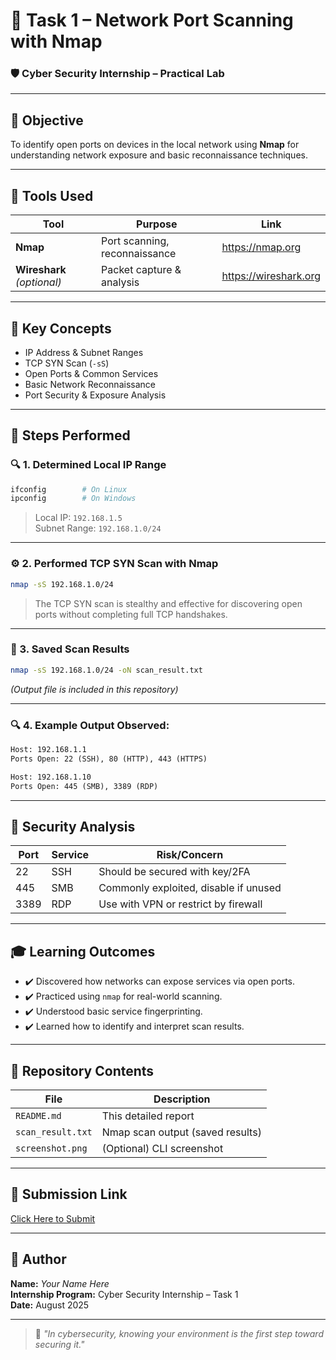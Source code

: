 
# 🚀 Task 1 – Network Port Scanning with Nmap

### 🛡️ Cyber Security Internship – Practical Lab

---

## 📌 Objective

To identify open ports on devices in the local network using **Nmap** for understanding network exposure and basic reconnaissance techniques.

---

## 🧰 Tools Used

| Tool       | Purpose                        | Link                |
|------------|--------------------------------|---------------------|
| **Nmap**   | Port scanning, reconnaissance  | https://nmap.org    |
| **Wireshark** _(optional)_ | Packet capture & analysis | https://wireshark.org |

---

## 🧠 Key Concepts

- IP Address & Subnet Ranges
- TCP SYN Scan (`-sS`)
- Open Ports & Common Services
- Basic Network Reconnaissance
- Port Security & Exposure Analysis

---

## 🧪 Steps Performed

### 🔍 1. Determined Local IP Range

```bash
ifconfig        # On Linux
ipconfig        # On Windows
```

> Local IP: `192.168.1.5`  
> Subnet Range: `192.168.1.0/24`

---

### ⚙️ 2. Performed TCP SYN Scan with Nmap

```bash
nmap -sS 192.168.1.0/24
```

> The TCP SYN scan is stealthy and effective for discovering open ports without completing full TCP handshakes.

---

### 📄 3. Saved Scan Results

```bash
nmap -sS 192.168.1.0/24 -oN scan_result.txt
```

_(Output file is included in this repository)_

---

### 🔍 4. Example Output Observed:

```txt
Host: 192.168.1.1
Ports Open: 22 (SSH), 80 (HTTP), 443 (HTTPS)

Host: 192.168.1.10
Ports Open: 445 (SMB), 3389 (RDP)
```

---

## 🔐 Security Analysis

| Port | Service | Risk/Concern                          |
|------|---------|----------------------------------------|
| 22   | SSH     | Should be secured with key/2FA         |
| 445  | SMB     | Commonly exploited, disable if unused  |
| 3389 | RDP     | Use with VPN or restrict by firewall   |

---

## 🎓 Learning Outcomes

- ✔️ Discovered how networks can expose services via open ports.
- ✔️ Practiced using `nmap` for real-world scanning.
- ✔️ Understood basic service fingerprinting.
- ✔️ Learned how to identify and interpret scan results.

---

## 📁 Repository Contents

| File             | Description                           |
|------------------|---------------------------------------|
| `README.md`      | This detailed report                  |
| `scan_result.txt`| Nmap scan output (saved results)      |
| `screenshot.png` | (Optional) CLI screenshot             |

---

## 🔗 Submission Link

[Click Here to Submit](https://forms.gle/8Gm83s53KbyXs3Ne9)

---

## 🙌 Author

**Name:** _Your Name Here_  
**Internship Program:** Cyber Security Internship – Task 1  
**Date:** August 2025

---

> 🧠 _"In cybersecurity, knowing your environment is the first step toward securing it."_
